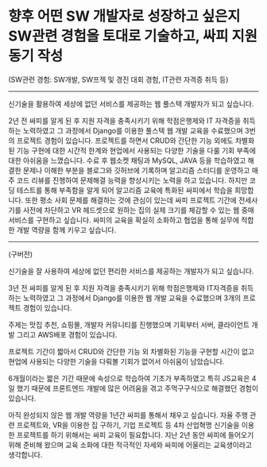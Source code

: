 # 향후 어떤 SW 개발자로 성장하고 싶은지 SW관련 경험을 토대로 기술하고, 싸피 지원 동기 작성

(SW관련 경험: SW개발, SW프젝 및 경진 대회 경험, IT관련 자격증 취득 등)

---

신기술을 활용하여 세상에 없던 서비스를 제공하는 웹 풀스텍 개발자가 되고 싶습니다.

2년 전 싸피를 알게 된 후 지원 자격을 충족시키기 위해 학점은행제와 IT 자격증을 취득하는 노력하였고 그 과정에서 Django를 이용한 풀스텍 웹 개발 교육을 수료했으며 3번의 프로젝트 경험이 있습니다.
프로젝트를 하면서 CRUD와 간단한 기능 외에도 차별화된 기능 구현에 대한 시간적 한계와 현업에서 사용되는 다양한 기술을 다룰 기회 부족에 대한 아쉬움을 느꼈습니다.
수료 후 웹소켓 채팅과 MySQL, JAVA 등을 학습하였고 해결한 문제나 이해한 부분을 블로그와 깃허브에 기록하며 알고리즘 스터디를 운영하고 매주 코드 리뷰를 진행하여 문제해결 능력을 향상시키는 노력을 하고 있습니다.
하지만 코딩 테스트를 통해 부족함을 알게 되어 알고리즘 교육에 특화된 싸피에서 학습을 희망합니다.
또한 평소 사회 문제를 해결하는 것에 관심이 있는데 싸피 프로젝트 기간에 전세사기를 사전에 차단하고 VR 헤드셋으로 원하는 집의 실제 크기를  체감할 수 있는 웹 중매 서비스를 구현하고 싶습니다.
싸피의 교육을 확실히 소화하고 협업을 통해 실무에 적합한 개발 역량을 함께 키우고 싶습니다.



---

(구버전)

신기술을 잘 사용하여 세상에 없던 편리한 서비스를 제공하는 개발자가 되고 싶습니다.

3년 전 싸피를 알게 된 후 지원 자격을 충족시키기 위해 학점은행제와 IT자격증을 취득하는 노력하였고 그 과정에서 Django를 이용한 웹 개발 교육을 수료했으며 3개의 프로젝트 경험이 있습니다.

주제는 맛집 추천, 쇼핑몰, 개발자 커뮤니티를 진행했으며 기획부터 서버, 클라이언트 개발 그리고 AWS배포 경험이 있습니다.

프로젝트 기간이 짧아서 CRUD와 간단한 기능 외 차별화된 기능을 구현할 시간이 없고 현업에 사용되는 다양한 기술을 다뤄볼 기회가 없어서 아쉬움이 남았습니다. 

6개월이라는  짧은 기간 때문에 속성으로 학습하여 기초가 부족하였고 특히 JS교육은 4일 했기 때문에 프론트엔드 개발에 많은 어려움을 겪고 주먹구구식으로 해결했던 경험이 있습니다.

아직 완성되지 않은 웹 개발 역량을 1년간 싸피를 통해서 채우고 싶습니다.
자율 주행 관련 프로젝트와, VR을 이용한 집 구하기, 기업 프로젝트 등 4차 산업혁명 신기술을 이용한 프로젝트를 하기 위해서는 싸피 교육이 필요합니다. 
지난 2년 동안 싸피에 들어오기 위해 준비해 왔으며  교육 소화에 대한 적극적인 자세와 싸피에 어울리는 교육생이라고 생각합니다.











